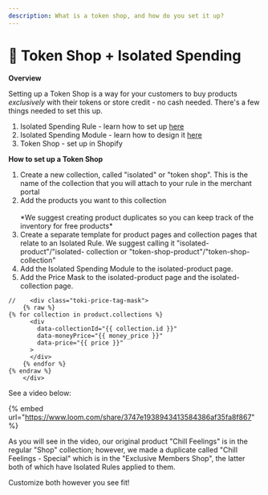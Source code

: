 ```yaml
---
description: What is a token shop, and how do you set it up?
---
```


# 🍭 Token Shop + Isolated Spending

**Overview**

Setting up a Token Shop is a way for your customers to buy products _exclusively_ with their tokens or store credit - no cash needed. There's a few things needed to set this up.&#x20;

1. Isolated Spending Rule - learn how to set up [here](../../program-set-up/redemption-aka-redeem/spending-rules/isolated-spending.md)
2. Isolated Spending Module - learn how to design it [here](../../program-set-up/redemption-aka-redeem/spending-rules/)
3. Token Shop - set up in Shopify



**How to set up a Token Shop**

1. Create a new collection, called "isolated" or "token shop". This is the name of the collection that you will attach to your rule in the merchant portal&#x20;
2. Add the products you want to this collection\
   \
   \*We suggest creating product duplicates so you can keep track of the inventory for free products\*&#x20;
3. Create a separate template for product pages and collection pages that relate to an Isolated Rule. We suggest calling it "isolated-product"/"isolated- collection or "token-shop-product"/"token-shop-collection"&#x20;
4. Add the Isolated Spending Module to the isolated-product page.
5. Add the Price Mask to the isolated-product page and the isolated-collection page.

```
//    <div class="toki-price-tag-mask">
    {% raw %}
{% for collection in product.collections %}
      <div
        data-collectionId="{{ collection.id }}"
        data-moneyPrice="{{ money_price }}"
        data-price="{{ price }}"
      >
      </div>
    {% endfor %}
{% endraw %}  
    </div>
```

See a video below:

{% embed url="https://www.loom.com/share/3747e1938943413584386af35fa8f867" %}

As you will see in the video, our original product "Chill Feelings" is in the regular "Shop" collection; however, we made a duplicate called "Chill Feelings - Special" which is in the "Exclusive Members Shop", the latter both of which have Isolated Rules applied to them.

Customize both however you see fit!&#x20;





